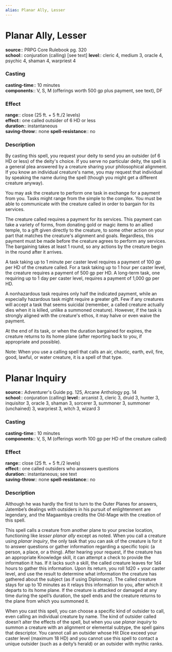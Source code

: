 ```yaml
---
alias: Planar Ally, Lesser
---
```


# Planar Ally, Lesser 

**source**:: PRPG Core Rulebook pg. 320  
**school**:: conjuration (calling) \[see text\]
**level**:: cleric 4, medium 3, oracle 4, psychic 4, shaman 4, warpriest 4

### Casting 

**casting-time**:: 10 minutes  
**components**:: V, S, M (offerings worth 500 gp plus payment, see text), DF

### Effect 

**range**:: close (25 ft. + 5 ft./2 levels)  
**effect**:: one called outsider of 6 HD or less  
**duration**:: instantaneous  
**saving-throw**:: none
**spell-resistance**:: no

### Description 

By casting this spell, you request your deity to send you an outsider (of 6 HD or less) of the deity's choice. If you serve no particular deity, the spell is a general plea answered by a creature sharing your philosophical alignment. If you know an individual creature's name, you may request that individual by speaking the name during the spell (though you might get a different creature anyway).  
  
You may ask the creature to perform one task in exchange for a payment from you. Tasks might range from the simple to the complex. You must be able to communicate with the creature called in order to bargain for its services.  
  
The creature called requires a payment for its services. This payment can take a variety of forms, from donating gold or magic items to an allied temple, to a gift given directly to the creature, to some other action on your part that matches the creature's alignment and goals. Regardless, this payment must be made before the creature agrees to perform any services. The bargaining takes at least 1 round, so any actions by the creature begin in the round after it arrives.  
  
A task taking up to 1 minute per caster level requires a payment of 100 gp per HD of the creature called. For a task taking up to 1 hour per caster level, the creature requires a payment of 500 gp per HD. A long-term task, one requiring up to 1 day per caster level, requires a payment of 1,000 gp per HD.  
  
A nonhazardous task requires only half the indicated payment, while an especially hazardous task might require a greater gift. Few if any creatures will accept a task that seems suicidal (remember, a called creature actually dies when it is killed, unlike a summoned creature). However, if the task is strongly aligned with the creature's ethos, it may halve or even waive the payment.  
  
At the end of its task, or when the duration bargained for expires, the creature returns to its home plane (after reporting back to you, if appropriate and possible).  
  
Note: When you use a calling spell that calls an air, chaotic, earth, evil, fire, good, lawful, or water creature, it is a spell of that type.

# Planar Inquiry 

**source**:: Adventurer's Guide pg. 125, Arcane Anthology pg. 14  
**school**:: conjuration (calling)
**level**:: arcanist 3, cleric 3, druid 3, hunter 3, inquisitor 3, oracle 3, shaman 3, sorcerer 3, summoner 3, summoner (unchained) 3, warpriest 3, witch 3, wizard 3

### Casting 

**casting-time**:: 10 minutes  
**components**:: V, S, M (offerings worth 100 gp per HD of the creature called)

### Effect 

**range**:: close (25 ft. + 5 ft./2 levels)  
**effect**:: one called outsiders who ansswers questions  
**duration**:: instantaneous; see text  
**saving-throw**:: none
**spell-resistance**:: no

### Description 

Although he was hardly the first to turn to the Outer Planes for answers, Jatembe’s dealings with outsiders in his pursuit of enlightenment are legendary, and the Magaambya credits the Old-Mage with the creation of this spell.  
  
This spell calls a creature from another plane to your precise location, functioning like *lesser planar ally* except as noted. When you call a creature using *planar inquiry*, the only task that you can ask of the creature is for it to answer questions or gather information regarding a specific topic (a person, a place, or a thing). After hearing your request, if the creature has an appropriate Knowledge skill, it can attempt a check to provide the information it has. If it lacks such a skill, the called creature leaves for 1d4 hours to gather this information. Upon its return, you roll 1d20 + your caster level, and use the result to determine what information the creature has gathered about the subject (as if using Diplomacy). The called creature stays for up to 10 minutes as it relays this information to you, after which it departs to its home plane. If the creature is attacked or damaged at any time during the spell’s duration, the spell ends and the creature returns to the plane from which you summoned it.  
  
When you cast this spell, you can choose a specific kind of outsider to call, even calling an individual creature by name. The kind of outsider called doesn’t alter the effects of the spell, but when you use *planar inquiry* to summon a creature with an alignment or elemental subtype, the spell gains that descriptor. You cannot call an outsider whose Hit Dice exceed your caster level (maximum 18 HD) and you cannot use this spell to contact a unique outsider (such as a deity’s herald) or an outsider with mythic ranks.
